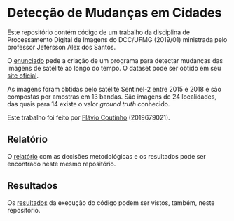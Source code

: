 # Detecção de Mudanças em Cidades

Este repositório contém código de um trabalho da disciplina de Processamento
Digital de Imagens do DCC/UFMG (2019/01) ministrada pelo professor Jefersson
Alex dos Santos.

O [enunciado][enunciado] pede a criação de um programa para detectar mudanças
das imagens de satélite ao longo do tempo. O dataset pode ser obtido em seu
[site oficial][onera].

As imagens foram obtidas pelo satélite Sentinel-2 entre 2015 e 2018
e são compostas por amostras em 13 bandas. São imagens de 24 localidades,
das quais para 14 existe o valor _ground truth_ conhecido.

Este trabalho foi feito por [Flávio Coutinho](https://github.com/fegemo) (2019679021).

[enunciado]: EnunciadoTP2_change.pdf
[onera]: https://rcdaudt.github.io/oscd/

## Relatório

O [relatório][relatorio] com as decisões metodológicas e os resultados
pode ser encontrado neste mesmo repositório.

[relatorio]: tree/master/relatorio/relatorio_tp2_pdi_change_detection.pdf


## Resultados

Os [resultados][resultados] da execução do código podem ser vistos,
também, neste repositório.

[resultados]: tree/master/change-detection.ipynb
